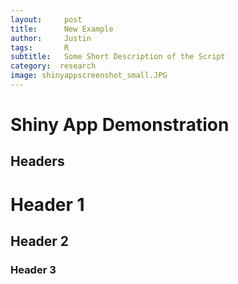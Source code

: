 ```yaml
---
layout:     post
title:      New Example
author:     Justin
tags: 		R 
subtitle:   Some Short Description of the Script
category:  research
image: shinyappscreenshot_small.JPG
---
```



# Shiny App Demonstration

## Headers

# Header 1

## Header 2

### Header 3
